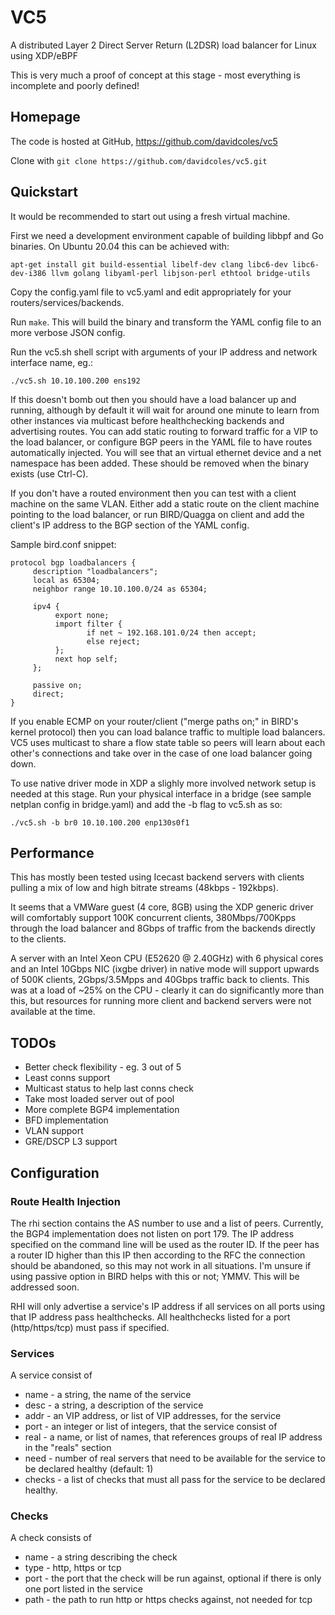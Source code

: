 # VC5

A distributed Layer 2 Direct Server Return (L2DSR) load balancer for Linux using XDP/eBPF

This is very much a proof of concept at this stage - most everything is incomplete and poorly defined!

## Homepage

The code is hosted at GitHub, https://github.com/davidcoles/vc5

Clone with `git clone https://github.com/davidcoles/vc5.git`


## Quickstart

It would be recommended to start out using a fresh virtual machine.

First we need a development environment capable of building libbpf and Go binaries. On Ubuntu 20.04 this can be achieved with:

  `apt-get install git build-essential libelf-dev clang libc6-dev libc6-dev-i386 llvm golang libyaml-perl libjson-perl ethtool bridge-utils`

Copy the config.yaml file to vc5.yaml and edit appropriately for your routers/services/backends.

Run `make`. This will build the binary and transform the YAML config file to an more verbose JSON config.

Run the vc5.sh shell script with arguments of your IP address and network interface name, eg.:

  `./vc5.sh 10.10.100.200 ens192`

If this doesn't bomb out then you should have a load balancer up and running, although by default it will wait for around one minute to learn from other instances via multicast before healthchecking backends and advertising routes. You can add static routing to forward traffic for a VIP to the load balancer, or configure BGP peers in the YAML file to have routes automatically injected. You will see that an virtual ethernet device and a net namespace has been added. These should be removed when the binary exists (use Ctrl-C).

If you don't have a routed environment then you can test with a client machine on the same VLAN. Either add a static route on the client machine pointing to the load balancer, or run BIRD/Quagga on client and add the client's IP address to the BGP section of the YAML config.

Sample bird.conf snippet:

```
protocol bgp loadbalancers {
     description "loadbalancers";
     local as 65304;
     neighbor range 10.10.100.0/24 as 65304;

     ipv4 {
          export none;
          import filter {
                 if net ~ 192.168.101.0/24 then accept;
                 else reject;
          };
          next hop self;
     };

     passive on;
     direct;
}
```

If you enable ECMP on your router/client ("merge paths on;" in BIRD's kernel protocol) then you can load balance traffic to multiple load balancers. VC5 uses multicast to share a flow state table so peers will learn about each other's connections and take over in the case of one load balancer going down.

To use native driver mode in XDP a slighly more involved network setup is needed at this stage. Run your physical interface in a bridge (see sample netplan config in bridge.yaml) and add the -b flag to vc5.sh as so:

  `./vc5.sh -b br0 10.10.100.200 enp130s0f1`

## Performance

This has mostly been tested using Icecast backend servers with clients pulling a mix of low and high bitrate streams (48kbps - 192kbps).

It seems that a VMWare guest (4 core, 8GB) using the XDP generic driver will comfortably support 100K concurrent clients, 380Mbps/700Kpps through the load balancer and 8Gbps of traffic from the backends directly to the clients.

A server with an Intel Xeon CPU (E52620 @ 2.40GHz) with 6 physical cores and an Intel 10Gbps NIC (ixgbe driver) in native mode will support upwards of 500K clients, 2Gbps/3.5Mpps and 40Gbps traffic back to clients. This was at a load of ~25% on the CPU - clearly it can do significantly more than this, but resources for running more client and backend servers were not available at the time.

## TODOs

* Better check flexibility - eg. 3 out of 5
* Least conns support
* Multicast status to help last conns check
* Take most loaded server out of pool
* More complete BGP4 implementation
* BFD implementation
* VLAN support
* GRE/DSCP L3 support

## Configuration

### Route Health Injection

The rhi section contains the AS number to use and a list of
peers. Currently, the BGP4 implementation does not listen on
port 179. The IP address specified on the command line will be used as
the router ID. If the peer has a router ID higher than this IP then
according to the RFC the connection should be abandoned, so this may
not work in all situations. I'm unsure if using passive option in BIRD
helps with this or not; YMMV. This will be addressed soon.

RHI will only advertise a service's IP address if all services on all ports using that IP address pass healthchecks. All healthchecks listed for a port (http/https/tcp) must pass if specified.


### Services

A service consist of 

* name - a string, the name of the service
* desc - a string, a description of the service
* addr - an VIP address, or list of VIP addresses, for the service
* port - an integer or list of integers, that the service consist of
* real - a name, or list of names, that references groups of real IP address in the "reals" section
* need - number of real servers that need to be available for the service to be declared healthy (default: 1)
* checks - a list of checks that must all pass for the service to be declared healthy.

### Checks

A check consists of

* name - a string describing the check
* type - http, https or tcp
* port - the port that the check will be run against, optional if there is only one port listed in the service
* path - the path to run http or https checks against, not needed for tcp
